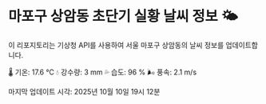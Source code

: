
# 마포구 상암동 초단기 실황 날씨 정보 🌤️

이 리포지토리는 기상청 API를 사용하여 서울 마포구 상암동의 날씨 정보를 업데이트합니다. 

🌡️ 기온: 17.6 ℃
💧 강수량: 3 mm
💦 습도: 96 %
🌬️ 풍속: 2.1 m/s

마지막 업데이트 시각: 2025년 10월 10일 19시 12분    
